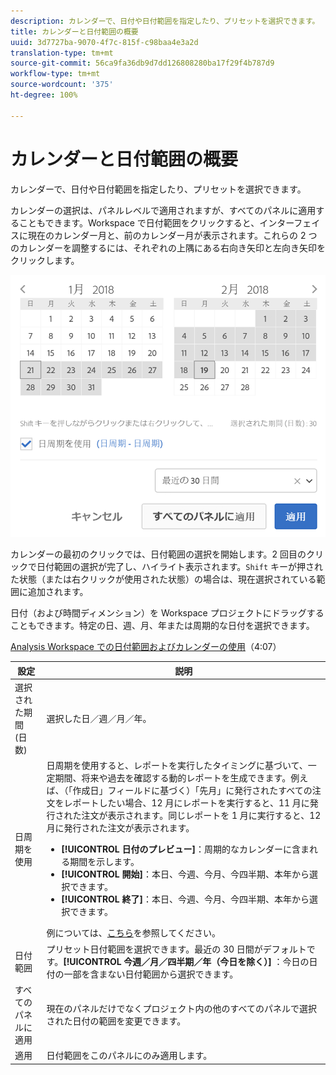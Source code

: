 ```yaml
---
description: カレンダーで、日付や日付範囲を指定したり、プリセットを選択できます。
title: カレンダーと日付範囲の概要
uuid: 3d7727ba-9070-4f7c-815f-c98baa4e3a2d
translation-type: tm+mt
source-git-commit: 56ca9fa36db9d7dd126808280ba17f29f4b787d9
workflow-type: tm+mt
source-wordcount: '375'
ht-degree: 100%

---
```



# カレンダーと日付範囲の概要

カレンダーで、日付や日付範囲を指定したり、プリセットを選択できます。

カレンダーの選択は、パネルレベルで適用されますが、すべてのパネルに適用することもできます。Workspace で日付範囲をクリックすると、インターフェイスに現在のカレンダー月と、前のカレンダー月が表示されます。これらの 2 つのカレンダーを調整するには、それぞれの上隅にある右向き矢印と左向き矢印をクリックします。

![カレンダー](assets/aw_calendar.png)

カレンダーの最初のクリックでは、日付範囲の選択を開始します。2 回目のクリックで日付範囲の選択が完了し、ハイライト表示されます。`Shift` キーが押された状態（または右クリックが使用された状態）の場合は、現在選択されている範囲に追加されます。

日付（および時間ディメンション）を Workspace プロジェクトにドラッグすることもできます。特定の日、週、月、年または周期的な日付を選択できます。

[Analysis Workspace での日付範囲およびカレンダーの使用](https://experienceleague.adobe.com/docs/analytics-learn/tutorials/analysis-workspace/calendar-and-date-ranges/using-dates-in-analysis-workspace.html?lang=ja-JP)（4:07）

| 設定 | 説明 |
|--- |--- |
| 選択された期間 (日数) | 選択した日／週／月／年。 |
| 日周期を使用 | 日周期を使用すると、レポートを実行したタイミングに基づいて、一定期間、将来や過去を確認する動的レポートを生成できます。例えば、（「作成日」フィールドに基づく）「先月」に発行されたすべての注文をレポートしたい場合、12 月にレポートを実行すると、11 月に発行された注文が表示されます。同じレポートを 1 月に実行すると、12 月に発行された注文が表示されます。<ul><li>**[!UICONTROL 日付のプレビュー]**：周期的なカレンダーに含まれる期間を示します。</li><li>**[!UICONTROL 開始]**：本日、今週、今月、今四半期、本年から選択できます。</li><li>**[!UICONTROL 終了]**：本日、今週、今月、今四半期、本年から選択できます。</li></ul>例については、[こちら](/help/analyze/analysis-workspace/components/calendar-date-ranges/custom-date-ranges.md)を参照してください。 |
| 日付範囲 | プリセット日付範囲を選択できます。最近の 30 日間がデフォルトです。**[!UICONTROL 今週／月／四半期／年（今日を除く）]** ：今日の日付の一部を含まない日付範囲から選択できます。 |
| すべてのパネルに適用 | 現在のパネルだけでなくプロジェクト内の他のすべてのパネルで選択された日付の範囲を変更できます。 |
| 適用 | 日付範囲をこのパネルにのみ適用します。 |
